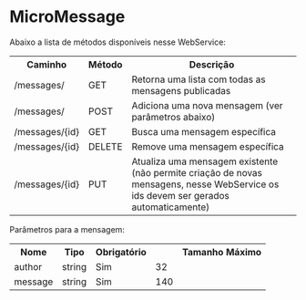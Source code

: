 MicroMessage
============

Abaixo a lista de métodos disponíveis nesse WebService:

<table>
  <tr>
    <th>Caminho</th>
    <th>Método</th>
    <th>Descrição</th>
  </tr>
  <tr>
    <td>/messages/</td>
    <td>GET</td>
    <td>Retorna uma lista com todas as mensagens publicadas</td>
  </tr>
  <tr>
    <td>/messages/</td>
    <td>POST</td>
    <td>Adiciona uma nova mensagem (ver parâmetros abaixo)</td>
  </tr>
  <tr>
    <td>/messages/{id}</td>
    <td>GET</td>
    <td>Busca uma mensagem específica</td>
  </tr>
  <tr>
    <td>/messages/{id}</td>
    <td>DELETE</td>
    <td>Remove uma mensagem específica</td>
  </tr>
  <tr>
    <td>/messages/{id}</td>
    <td>PUT</td>
    <td>Atualiza uma mensagem existente (não permite criação de novas mensagens, nesse WebService os ids devem ser gerados automaticamente)</td>
  </tr>
</table>

Parâmetros para a mensagem:

<table>
  <tr>
    <th>Nome</th>
    <th>Tipo</th>
    <th>Obrigatório<th>
    <th>Tamanho Máximo</th>
  </tr>
  <tr>
    <td>author</td>
    <td>string</td>
    <td>Sim</td>
    <td>32</td>
  </tr>
  <tr>
    <td>message</td>
    <td>string</td>
    <td>Sim</td>
    <td>140</td>
  </tr>
</table>

